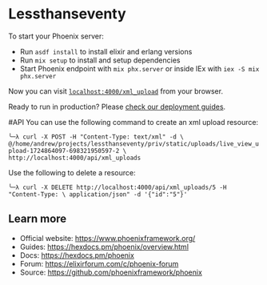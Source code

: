 # Lessthanseventy

To start your Phoenix server:


  * Run `asdf install` to install elixir and erlang versions
  * Run `mix setup` to install and setup dependencies
  * Start Phoenix endpoint with `mix phx.server` or inside IEx with `iex -S mix phx.server`

Now you can visit [`localhost:4000/xml_upload`](http://localhost:4000/xml_upload) from your browser.

Ready to run in production? Please [check our deployment guides](https://hexdocs.pm/phoenix/deployment.html).


#API
You can use the following command to create an xml upload resource:

`╰─λ curl -X POST -H "Content-Type: text/xml" -d \
@/home/andrew/projects/lessthanseventy/priv/static/uploads/live_view_upload-1724864097-698321950597-2 \
http://localhost:4000/api/xml_uploads`

Use the following to delete a resource:

`╰─λ curl -X DELETE http://localhost:4000/api/xml_uploads/5 -H "Content-Type: \
application/json" -d '{"id":"5"}'`

## Learn more

  * Official website: https://www.phoenixframework.org/
  * Guides: https://hexdocs.pm/phoenix/overview.html
  * Docs: https://hexdocs.pm/phoenix
  * Forum: https://elixirforum.com/c/phoenix-forum
  * Source: https://github.com/phoenixframework/phoenix
